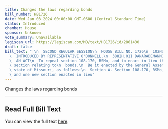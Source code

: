 ```yaml
---
title: Changes the laws regarding bonds
bill_number: HB1726
date: Wed Jan 03 2024 00:00:00 GMT-0600 (Central Standard Time)
status: Introduced
chamber: House
sponsor: Unknown
vote_summary: Unavailable
legiscan_url: https://legiscan.com/MO/text/HB1726/id/2861430
draft: false
bill_text: "|\n  SECOND REGULAR SESSION\n  HOUSE BILL NO. 1726\n  102ND GENERAL ASSEMBLY\n\
  \  INTRODUCED BY REPRESENTATIVE O'DONNELL.\n  3882H.01I DANARADEMANMILLER,ChiefClerk\n\
  \  AN ACT\n  To repeal section 108.170, RSMo, and to enact in lieu thereof one new\
  \ section relating to\n  bonds.\n  Be it enacted by the General Assembly of the\
  \ state of Missouri, as follows:\n  Section A. Section 108.170, RSMo, is repealed\
  \ and one new section enacted in lieu"
---
```

Changes the laws regarding bonds

---

## Read Full Bill Text

You can view the full text [here](https://legiscan.com/MO/text/HB1726/id/2861430).
